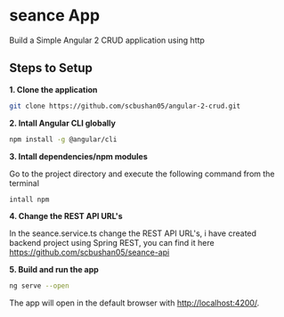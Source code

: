 # seance App

Build a Simple Angular 2 CRUD application using http

## Steps to Setup

**1. Clone the application**

```bash
git clone https://github.com/scbushan05/angular-2-crud.git
```

**2. Intall Angular CLI globally**

```bash
npm install -g @angular/cli
```

**3. Intall dependencies/npm modules**

Go to the project directory and execute the following command from the terminal

```bash
intall npm
```

**4. Change the REST API URL's**

In the seance.service.ts change the REST API URL's, i have created backend project using Spring REST, you can find it here <https://github.com/scbushan05/seance-api>

**5. Build and run the app**

```bash
ng serve --open
```

The app will open in the default browser with <http://localhost:4200/>.




